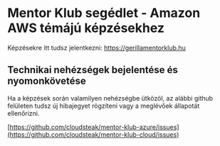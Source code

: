 # Mentor Klub segédlet - Amazon AWS témájú képzésekhez

Képzésekre itt tudsz jelentkezni: https://gerillamentorklub.hu

## Technikai nehézségek bejelentése és nyomonkövetése

Ha a képzések során valamilyen nehézségbe ütközöl, az alábbi github felületen tudsz új hibajegyet rögzíteni vagy a meglévőek állapotát ellenőrizni.

[https://github.com/cloudsteak/mentor-klub-azure/issues](https://github.com/cloudsteak/mentor-klub-cloud/issues)
